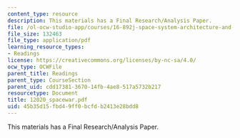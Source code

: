 ```yaml
---
content_type: resource
description: This materials has a Final Research/Analysis Paper.
file: /ol-ocw-studio-app/courses/16-892j-space-system-architecture-and-design-fall-2004/45b35d15fbd49ff0bcfdb2413e28bdd8_12020_spacewar.pdf
file_size: 132463
file_type: application/pdf
learning_resource_types:
- Readings
license: https://creativecommons.org/licenses/by-nc-sa/4.0/
ocw_type: OCWFile
parent_title: Readings
parent_type: CourseSection
parent_uid: cdd17381-3670-14fb-4ae8-517a5732b217
resourcetype: Document
title: 12020_spacewar.pdf
uid: 45b35d15-fbd4-9ff0-bcfd-b2413e28bdd8
---
```

This materials has a Final Research/Analysis Paper.